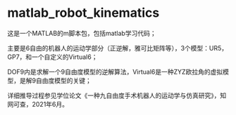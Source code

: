 # matlab_robot_kinematics

这是一个MATLAB的m脚本包，包括matlab学习代码；

主要是6自由的机器人的运动学部分（正逆解，雅可比矩阵等），3个模型：UR5，GP7，和一个自定义的Virtual6；

DOF9内是求解一个9自由度模型的逆解算法，Virtual6是一种ZYZ欧拉角的虚拟模型，是解9自由度模型的关键；



详细推导过程参见学位论文《一种九自由度手术机器人的运动学与仿真研究》，知网可查，2021年6月。
